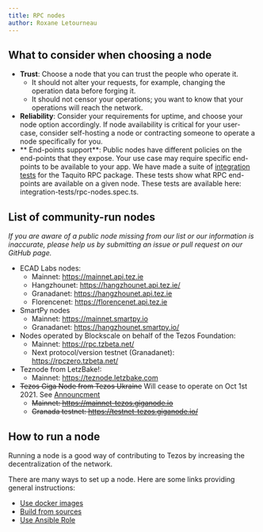 ```yaml
---
title: RPC nodes
author: Roxane Letourneau
---
```


## What to consider when choosing a node

- **Trust**: Choose a node that you can trust the people who operate it.
    - It should not alter your requests, for example, changing the operation data before forging it.
    - It should not censor your operations; you want to know that your operations will reach the network.
- **Reliability**: Consider your requirements for uptime, and choose your node option accordingly. If node availability is critical for your user-case,  consider self-hosting a node or contracting someone to operate a node specifically for you.
- ** End-points support**: Public nodes have different policies on the end-points that they expose. Your use case may require specific end-points to be available to your app. We have made a suite of [integration tests](rpc_nodes_integration_test.md) for the Taquito RPC package. These tests show what RPC end-points are available on a given node. These tests are available here: integration-tests/rpc-nodes.spec.ts.

## List of community-run nodes

*If you are aware of a public node missing from our list or our information is inaccurate, please help us by submitting an issue or pull request on our GitHub page.*

- ECAD Labs nodes:
    - Mainnet: https://mainnet.api.tez.ie
    - Hangzhounet: https://hangzhounet.api.tez.ie/
    - Granadanet: https://hangzhounet.api.tez.ie
    - Florencenet: https://florencenet.api.tez.ie
- SmartPy nodes
    - Mainnet: https://mainnet.smartpy.io
    - Granadanet: https://hangzhounet.smartpy.io/
- Nodes operated by Blockscale on behalf of the Tezos Foundation: 
    - Mainnet: https://rpc.tzbeta.net/
    - Next protocol/version testnet (Granadanet): https://rpczero.tzbeta.net/
- Teznode from LetzBake!:
    - Mainnet: https://teznode.letzbake.com
- ~~Tezos Giga Node from Tezos Ukraine~~ Will cease to operate on Oct 1st 2021. See
  [Announcment](https://twitter.com/GigaNode/status/1435265400699342854)
    - ~~Mainnet: https://mainnet-tezos.giganode.io~~
    - ~~Granada testnet: https://testnet-tezos.giganode.io/~~

## How to run a node

Running a node is a good way of contributing to Tezos by increasing the decentralization of the network.

There are many ways to set up a node. Here are some links providing general instructions:

- [Use docker images](https://tezos.gitlab.io/introduction/howtoget.html#docker-images)
- [Build from sources](https://tezos.gitlab.io/introduction/howtoget.html#docker-images)
- [Use Ansible Role](https://github.com/ecadlabs/ansible-role-tezos-node/blob/master/README.md)


